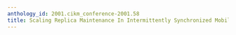 ```yaml
---
anthology_id: 2001.cikm_conference-2001.58
title: Scaling Replica Maintenance In Intermittently Synchronized Mobile Databases
---
```

